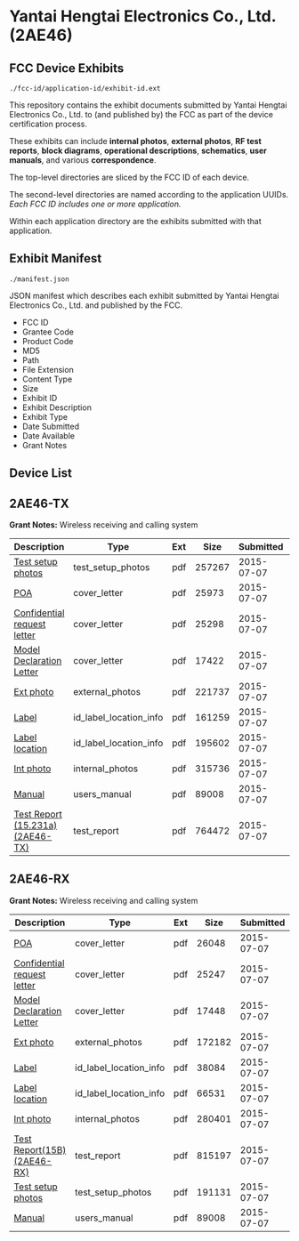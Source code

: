 # Yantai Hengtai Electronics Co., Ltd. (2AE46)
## FCC Device Exhibits

```
./fcc-id/application-id/exhibit-id.ext
```

This repository contains the exhibit documents submitted by Yantai Hengtai Electronics Co., Ltd. to (and published by) the FCC as part of the device certification process.

These exhibits can include **internal photos**, **external photos**, **RF test reports**, **block diagrams**, **operational descriptions**, **schematics**, **user manuals**, and various **correspondence**.

The top-level directories are sliced by the FCC ID of each device.

The second-level directories are named according to the application UUIDs. *Each FCC ID includes one or more application.*

Within each application directory are the exhibits submitted with that application. 

## Exhibit Manifest

```
./manifest.json
```

JSON manifest which describes each exhibit submitted by Yantai Hengtai Electronics Co., Ltd. and published by the FCC.

- FCC ID
- Grantee Code
- Product Code
- MD5
- Path
- File Extension
- Content Type
- Size
- Exhibit ID
- Exhibit Description
- Exhibit Type
- Date Submitted
- Date Available
- Grant Notes

## Device List
## 2AE46-TX
**Grant Notes:** Wireless receiving and calling system

| Description | Type | Ext | Size | Submitted | Available |
| ----------- | ---- | --- | ---- | --------- | --------- |
| [Test setup photos](2AE46-TX/902b89a95d1df197ee9a67d3f6f1edbc/2670509.pdf) | test_setup_photos | pdf | 257267 | 2015-07-07 | 2015-07-07 |
| [POA](2AE46-TX/902b89a95d1df197ee9a67d3f6f1edbc/2670506.pdf) | cover_letter | pdf | 25973 | 2015-07-07 | 2015-07-07 |
| [Confidential request letter](2AE46-TX/902b89a95d1df197ee9a67d3f6f1edbc/2670507.pdf) | cover_letter | pdf | 25298 | 2015-07-07 | 2015-07-07 |
| [Model Declaration Letter](2AE46-TX/902b89a95d1df197ee9a67d3f6f1edbc/2670508.pdf) | cover_letter | pdf | 17422 | 2015-07-07 | 2015-07-07 |
| [Ext photo](2AE46-TX/902b89a95d1df197ee9a67d3f6f1edbc/2670511.pdf) | external_photos | pdf | 221737 | 2015-07-07 | 2015-07-07 |
| [Label](2AE46-TX/902b89a95d1df197ee9a67d3f6f1edbc/2670513.pdf) | id_label_location_info | pdf | 161259 | 2015-07-07 | 2015-07-07 |
| [Label location](2AE46-TX/902b89a95d1df197ee9a67d3f6f1edbc/2670514.pdf) | id_label_location_info | pdf | 195602 | 2015-07-07 | 2015-07-07 |
| [Int photo](2AE46-TX/902b89a95d1df197ee9a67d3f6f1edbc/2670512.pdf) | internal_photos | pdf | 315736 | 2015-07-07 | 2015-07-07 |
| [Manual](2AE46-TX/902b89a95d1df197ee9a67d3f6f1edbc/2670515.pdf) | users_manual | pdf | 89008 | 2015-07-07 | 2015-07-07 |
| [Test Report (15.231a)(2AE46-TX)](2AE46-TX/902b89a95d1df197ee9a67d3f6f1edbc/2670510.pdf) | test_report | pdf | 764472 | 2015-07-07 | 2015-07-07 |
## 2AE46-RX
**Grant Notes:** Wireless receiving and calling system

| Description | Type | Ext | Size | Submitted | Available |
| ----------- | ---- | --- | ---- | --------- | --------- |
| [POA](2AE46-RX/206fadcba94ee97a5616f2ce18b24241/2670603.pdf) | cover_letter | pdf | 26048 | 2015-07-07 | 2015-07-07 |
| [Confidential request letter](2AE46-RX/206fadcba94ee97a5616f2ce18b24241/2670604.pdf) | cover_letter | pdf | 25247 | 2015-07-07 | 2015-07-07 |
| [Model Declaration Letter](2AE46-RX/206fadcba94ee97a5616f2ce18b24241/2670605.pdf) | cover_letter | pdf | 17448 | 2015-07-07 | 2015-07-07 |
| [Ext photo](2AE46-RX/206fadcba94ee97a5616f2ce18b24241/2670608.pdf) | external_photos | pdf | 172182 | 2015-07-07 | 2015-07-07 |
| [Label](2AE46-RX/206fadcba94ee97a5616f2ce18b24241/2670610.pdf) | id_label_location_info | pdf | 38084 | 2015-07-07 | 2015-07-07 |
| [Label location](2AE46-RX/206fadcba94ee97a5616f2ce18b24241/2670611.pdf) | id_label_location_info | pdf | 66531 | 2015-07-07 | 2015-07-07 |
| [Int photo](2AE46-RX/206fadcba94ee97a5616f2ce18b24241/2670609.pdf) | internal_photos | pdf | 280401 | 2015-07-07 | 2015-07-07 |
| [Test Report(15B)(2AE46-RX)](2AE46-RX/206fadcba94ee97a5616f2ce18b24241/2670607.pdf) | test_report | pdf | 815197 | 2015-07-07 | 2015-07-07 |
| [Test setup photos](2AE46-RX/206fadcba94ee97a5616f2ce18b24241/2670606.pdf) | test_setup_photos | pdf | 191131 | 2015-07-07 | 2015-07-07 |
| [Manual](2AE46-RX/206fadcba94ee97a5616f2ce18b24241/2670515.pdf) | users_manual | pdf | 89008 | 2015-07-07 | 2015-07-07 |
